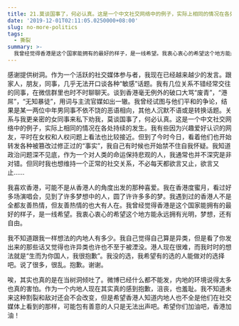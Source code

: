 ```yaml
---
title: 21.莫谈国事了，何必认真。这是一个中文社交网络中的例子，实际上相同的情况在各处持续的发生
date: '2019-12-01T02:11:05.0250000+08:00'
slug: no-more-politics
tags:
  - 撕裂
summary: >-
  我曾经觉得香港是这个国家能拥有的最好的样子，是一线希望。我衷心衷心的希望这个地方能永远拥有光明，梦想，还有自由。
---
```


感谢提供树洞。作为一个活跃的社交媒体参与者，我现在已经越来越少的发言。跟家人，朋友，同事，几乎无法开口谈各种“敏感”话题。我有几位关系不错经常交往的同事，在微信群里也时不时聊聊天。谈到香港毫无例外的破口大骂“废青”，“港屌”，“无知暴徒”，用词与主流官媒如出一辙。我曾经试图与他们平和的争论，结果是某一两位中年男同事不依不饶的恶语相向，其他人沉默不语或是转换话题。关系与我更亲密的女同事来私下劝我，莫谈国事了，何必认真。这是一个中文社交网络中的例子，实际上相同的情况在各处持续的发生。我有些因为兴趣爱好认识的网友，平时在女权和人权问题上看法也比较接近。但到了今时今日，看着他们也开始转发各种被篡改过修正过的“事实”，我自己有时候也开始禁不住自我怀疑。我知道政治问题深不见底，作为一个对人类的命运保持悲观的人，我通常也并不深究是非对错。但同时我也想维持一个正常的社交关系，不必每天都欲言又止，欲言又止……

我喜欢香港，可能不是从香港人的角度出发的那种喜爱。我在香港度蜜月，看过好多场演唱会，见到了许多梦想中的人，圆了许许多多的梦。我遇到过的香港人不是全都友善热情，但友善热情的也大有人在。我曾经觉得香港是这个国家能拥有的最好的样子，是一线希望。我衷心衷心的希望这个地方能永远拥有光明，梦想，还有自由。

我不知道跟我一样想法的内地人有多少。我自己觉得自己算是异类，但是看了你发出来的那些话又觉得也许异类也许也不至于被湮没。港人现在很难，而我时时的想法就是“生而为你国人，我很抱歉”。我没的选，我希望有的选的人能做对的选择吧。说了很多，很乱。抱歉。谢谢。

唉，其实也真的是在当树洞倾吐了。微博已经什么都不能发，内地的环境说得太多也真的害怕。作为一个内地人现在其实真的感到抱歉，沮丧，也羞耻。我不知道未来这种割裂和敌对还会不会改变，但是希望香港人知道内地人也不全是他们在社交媒体上看到的那样，可能包有善意的人只是无法出声吧。希望你们加油吧，香港加油！
